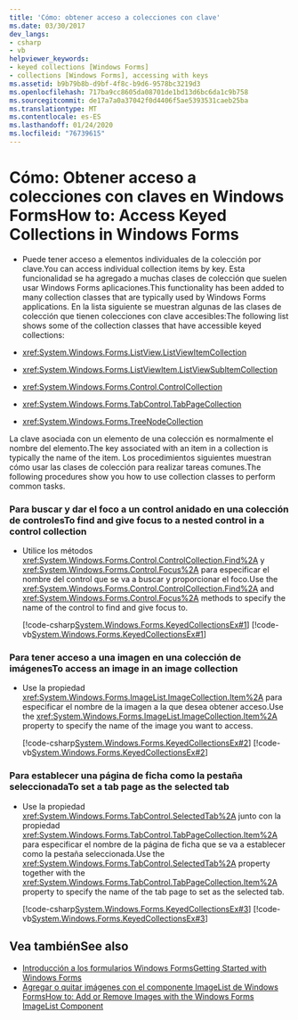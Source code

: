 ```yaml
---
title: 'Cómo: obtener acceso a colecciones con clave'
ms.date: 03/30/2017
dev_langs:
- csharp
- vb
helpviewer_keywords:
- keyed collections [Windows Forms]
- collections [Windows Forms], accessing with keys
ms.assetid: b9b79b8b-d9bf-4f8c-b9d6-9578bc3219d3
ms.openlocfilehash: 717ba9cc8605da08701de1bd13d6bc6da1c9b758
ms.sourcegitcommit: de17a7a0a37042f0d4406f5ae5393531caeb25ba
ms.translationtype: MT
ms.contentlocale: es-ES
ms.lasthandoff: 01/24/2020
ms.locfileid: "76739615"
---
```

# <a name="how-to-access-keyed-collections-in-windows-forms"></a><span data-ttu-id="78afa-102">Cómo: Obtener acceso a colecciones con claves en Windows Forms</span><span class="sxs-lookup"><span data-stu-id="78afa-102">How to: Access Keyed Collections in Windows Forms</span></span>

- <span data-ttu-id="78afa-103">Puede tener acceso a elementos individuales de la colección por clave.</span><span class="sxs-lookup"><span data-stu-id="78afa-103">You can access individual collection items by key.</span></span> <span data-ttu-id="78afa-104">Esta funcionalidad se ha agregado a muchas clases de colección que suelen usar Windows Forms aplicaciones.</span><span class="sxs-lookup"><span data-stu-id="78afa-104">This functionality has been added to many collection classes that are typically used by Windows Forms applications.</span></span> <span data-ttu-id="78afa-105">En la lista siguiente se muestran algunas de las clases de colección que tienen colecciones con clave accesibles:</span><span class="sxs-lookup"><span data-stu-id="78afa-105">The following list shows some of the collection classes that have accessible keyed collections:</span></span>  
  
- <xref:System.Windows.Forms.ListView.ListViewItemCollection>  
  
- <xref:System.Windows.Forms.ListViewItem.ListViewSubItemCollection>  
  
- <xref:System.Windows.Forms.Control.ControlCollection>  
  
- <xref:System.Windows.Forms.TabControl.TabPageCollection>  
  
- <xref:System.Windows.Forms.TreeNodeCollection>  
  
 <span data-ttu-id="78afa-106">La clave asociada con un elemento de una colección es normalmente el nombre del elemento.</span><span class="sxs-lookup"><span data-stu-id="78afa-106">The key associated with an item in a collection is typically the name of the item.</span></span> <span data-ttu-id="78afa-107">Los procedimientos siguientes muestran cómo usar las clases de colección para realizar tareas comunes.</span><span class="sxs-lookup"><span data-stu-id="78afa-107">The following procedures show you how to use collection classes to perform common tasks.</span></span>  
  
### <a name="to-find-and-give-focus-to-a-nested-control-in-a-control-collection"></a><span data-ttu-id="78afa-108">Para buscar y dar el foco a un control anidado en una colección de controles</span><span class="sxs-lookup"><span data-stu-id="78afa-108">To find and give focus to a nested control in a control collection</span></span>  
  
- <span data-ttu-id="78afa-109">Utilice los métodos <xref:System.Windows.Forms.Control.ControlCollection.Find%2A> y <xref:System.Windows.Forms.Control.Focus%2A> para especificar el nombre del control que se va a buscar y proporcionar el foco.</span><span class="sxs-lookup"><span data-stu-id="78afa-109">Use the <xref:System.Windows.Forms.Control.ControlCollection.Find%2A> and <xref:System.Windows.Forms.Control.Focus%2A> methods to specify the name of the control to find and give focus to.</span></span>  
  
     [!code-csharp[System.Windows.Forms.KeyedCollectionsEx#1](~/samples/snippets/csharp/VS_Snippets_Winforms/System.Windows.Forms.KeyedCollectionsEx/CS/Form1.cs#1)]
     [!code-vb[System.Windows.Forms.KeyedCollectionsEx#1](~/samples/snippets/visualbasic/VS_Snippets_Winforms/System.Windows.Forms.KeyedCollectionsEx/VB/Form1.vb#1)]  
  
### <a name="to-access-an-image-in-an-image-collection"></a><span data-ttu-id="78afa-110">Para tener acceso a una imagen en una colección de imágenes</span><span class="sxs-lookup"><span data-stu-id="78afa-110">To access an image in an image collection</span></span>  
  
- <span data-ttu-id="78afa-111">Use la propiedad <xref:System.Windows.Forms.ImageList.ImageCollection.Item%2A> para especificar el nombre de la imagen a la que desea obtener acceso.</span><span class="sxs-lookup"><span data-stu-id="78afa-111">Use the <xref:System.Windows.Forms.ImageList.ImageCollection.Item%2A> property to specify the name of the image you want to access.</span></span>  
  
     [!code-csharp[System.Windows.Forms.KeyedCollectionsEx#2](~/samples/snippets/csharp/VS_Snippets_Winforms/System.Windows.Forms.KeyedCollectionsEx/CS/Form1.cs#2)]
     [!code-vb[System.Windows.Forms.KeyedCollectionsEx#2](~/samples/snippets/visualbasic/VS_Snippets_Winforms/System.Windows.Forms.KeyedCollectionsEx/VB/Form1.vb#2)]  
  
### <a name="to-set-a-tab-page-as-the-selected-tab"></a><span data-ttu-id="78afa-112">Para establecer una página de ficha como la pestaña seleccionada</span><span class="sxs-lookup"><span data-stu-id="78afa-112">To set a tab page as the selected tab</span></span>  
  
- <span data-ttu-id="78afa-113">Use la propiedad <xref:System.Windows.Forms.TabControl.SelectedTab%2A> junto con la propiedad <xref:System.Windows.Forms.TabControl.TabPageCollection.Item%2A> para especificar el nombre de la página de ficha que se va a establecer como la pestaña seleccionada.</span><span class="sxs-lookup"><span data-stu-id="78afa-113">Use the <xref:System.Windows.Forms.TabControl.SelectedTab%2A> property together with the <xref:System.Windows.Forms.TabControl.TabPageCollection.Item%2A> property to specify the name of the tab page to set as the selected tab.</span></span>  
  
     [!code-csharp[System.Windows.Forms.KeyedCollectionsEx#3](~/samples/snippets/csharp/VS_Snippets_Winforms/System.Windows.Forms.KeyedCollectionsEx/CS/Form1.cs#3)]
     [!code-vb[System.Windows.Forms.KeyedCollectionsEx#3](~/samples/snippets/visualbasic/VS_Snippets_Winforms/System.Windows.Forms.KeyedCollectionsEx/VB/Form1.vb#3)]  
  
## <a name="see-also"></a><span data-ttu-id="78afa-114">Vea también</span><span class="sxs-lookup"><span data-stu-id="78afa-114">See also</span></span>

- [<span data-ttu-id="78afa-115">Introducción a los formularios Windows Forms</span><span class="sxs-lookup"><span data-stu-id="78afa-115">Getting Started with Windows Forms</span></span>](getting-started-with-windows-forms.md)
- [<span data-ttu-id="78afa-116">Agregar o quitar imágenes con el componente ImageList de Windows Forms</span><span class="sxs-lookup"><span data-stu-id="78afa-116">How to: Add or Remove Images with the Windows Forms ImageList Component</span></span>](./controls/how-to-add-or-remove-images-with-the-windows-forms-imagelist-component.md)
